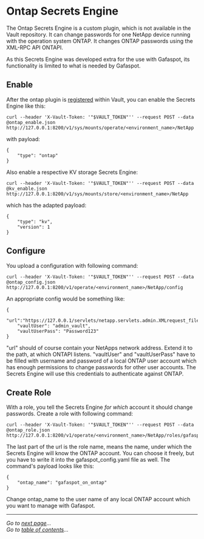 # Ontap Secrets Engine

The Ontap Secrets Engine is a custom plugin, which is not available in the Vault repository. It can change passwords for one NetApp device running with the operation system ONTAP. It changes ONTAP passwords using the XML-RPC API ONTAPI.

As this Secrets Engine was developed extra for the use with Gafaspot, its functionality is limited to what is needed by Gafaspot.

## Enable
After the ontap plugin is [registered](https://www.vaultproject.io/docs/internals/plugins.html#plugin-registration) within Vault, you can enable the Secrets Engine like this:

    curl --header 'X-Vault-Token: '"$VAULT_TOKEN"'' --request POST --data @ontap_enable.json http://127.0.0.1:8200/v1/sys/mounts/operate/<environment_name>/NetApp

with payload:

    {
        "type": "ontap"
    }

Also enable a respective KV storage Secrets Engine:

    curl --header 'X-Vault-Token: '"$VAULT_TOKEN"'' --request POST --data @kv_enable.json http://127.0.0.1:8200/v1/sys/mounts/store/<environment_name>/NetApp

which has the adapted payload:

    {
        "type": "kv",
        "version": 1
    }

## Configure
You upload a configuration with following command:
    
    curl --header 'X-Vault-Token: '"$VAULT_TOKEN"'' --request POST --data @ontap_config.json http://127.0.0.1:8200/v1/operate/<environment_name>/NetApp/config

An appropriate config would be something like:

    {
        "url":"https://127.0.0.1/servlets/netapp.servlets.admin.XMLrequest_filer",
        "vaultUser": "admin_vault",
        "vaultUserPass": "Password123"
    }

"url" should of course contain your NetApps network address. Extend it to the path, at which ONTAPI listens. "vaultUser" and "vaultUserPass" have to be filled with username and password of a local ONTAP user account which has enough permissions to change passwords for other user accounts. The Secrets Engine will use this credentials to authenticate against ONTAP.

## Create Role
With a role, you tell the Secrets Engine *for which* account it should change passwords. Create a role with following command:

    curl --header 'X-Vault-Token: '"$VAULT_TOKEN"'' --request POST --data @ontap_role.json http://127.0.0.1:8200/v1/operate/<environment_name>/NetApp/roles/gafaspot

The last part of the url is the role name, means the name, under which the Secrets Engine will know the ONTAP account. You can choose it freely, but you have to write it into the gafaspot_config.yaml file as well.
The command's payload looks like this:

    {
        "ontap_name": "gafaspot_on_ontap"
    }

Change ontap_name to the user name of any local ONTAP account which you want to manage with Gafaspot.

---
*Go to [next page](config_explanation.md)...*  
*Go to [table of contents](README.md)...*